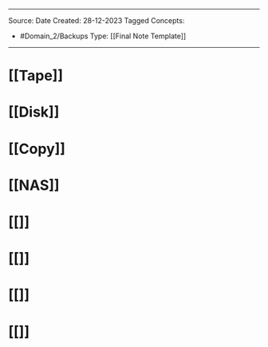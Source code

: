 - - -
Source:
Date Created:  28-12-2023
Tagged Concepts:
- #Domain_2/Backups 
Type: [[Final Note Template]]
- - - 


# [[Tape]]
# [[Disk]]
# [[Copy]]
# [[NAS]]
# [[]]
# [[]]
# [[]]
# [[]]